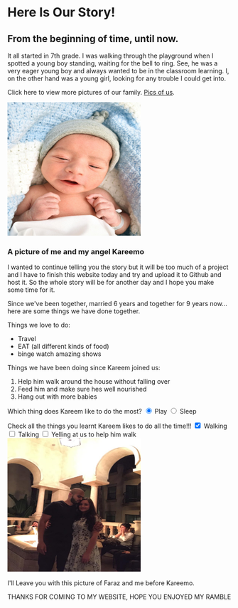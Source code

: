 
<html>
<h1> Here Is Our Story! </h1>
<h2> From the beginning of time, until now. </h2>

<body> 
	<p> It all started in 7th grade. I was walking through the playground when I spotted 
	a young boy standing, waiting for the bell to ring. See, he was a very eager young boy
	 and always wanted to be in the classroom learning. I, on the other hand was a young girl, looking 
	 for any trouble I could get into. <p>
	 <p>Click here to view more pictures of our family. <a href="#">Pics of us</a>.</p>
	<img src="5.jpg" width="300" height="300" alt= "My Angel">
	<h3> A picture of me and my angel Kareemo </h3>
	
	
<p> I wanted to continue telling you the story but it will be too much of a project and I have to finish this website today
	and try and upload it to Github and host it. So the whole story will be for another day and I hope you make some time for it. 
	<p> Since we've been together, married 6 years and together for 9 years now... here are some things we have done together. 
	<p> Things we love to do:</p>
  <ul>
    <li>Travel</li>
    <li>EAT (all different kinds of food)</li>
    <li>binge watch amazing shows</li>
  </ul>
  <p> Things we have been doing since Kareem joined us:</p>
  <ol>
    <li>Help him walk around the house without falling over</li>
    <li>Feed him and make sure hes well nourished </li>
    <li>Hang out with more babies </li>
  </ol>
 <p> Which thing does Kareem like to do the most?
    <label><input type="radio" name="Play-Sleep" checked> Play</label>
    <label><input type="radio" name="Play-Sleep"> Sleep</label><br>
    <p> Check all the things you learnt Kareem likes to do all the time!!!
    <label><input type="checkbox" name="Activities" checked> Walking</label>
    <label><input type="checkbox" name="personality"> Talking</label>
    <label><input type="checkbox" name="personality"> Yelling at us to help him walk </label><br>
	<img src="26.jpg" width="300" height="300" alt= "Me and Faraz">
	<p> I'll Leave you with this picture of Faraz and me before Kareemo. <br>
	<p> THANKS FOR COMING TO MY WEBSITE, HOPE YOU ENJOYED MY RAMBLE <p>


	 
	 
	 
</body>	
 







</html>
